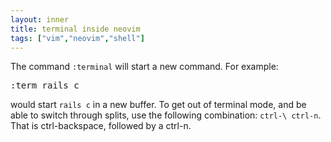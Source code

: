 ```yaml
---
layout: inner
title: terminal inside neovim
tags: ["vim","neovim","shell"]
---
```

The command `:terminal` will start a new command. For example:
<pre>
:term rails c
</pre>

would start `rails c` in a new buffer. To get out of terminal mode, and be 
able to switch through splits, use the following combination: `ctrl-\ ctrl-n`.
That is ctrl-backspace, followed by a ctrl-n.
